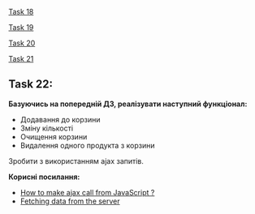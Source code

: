 [Task 18](../../HT_18/sears/task.md)

[Task 19](../../HT_19/sears/task.md)

[Task 20](../../HT_20/sears/task.md)

[Task 21](../../HT_21/sears-drf/task.md)

## Task 22:

**Базуючись на попередній ДЗ, реалізувати наступний функціонал:**

  - Додавання до корзини
  - Зміну кількості
  - Очищення корзини
  - Видалення одного продукта з корзини

Зробити з використанням ajax запитів.

**Корисні посилання:**

 - [How to make ajax call from JavaScript ?](https://www.geeksforgeeks.org/how-to-make-ajax-call-from-javascript/)
 - [Fetching data from the server](https://developer.mozilla.org/en-US/docs/Web/Guide/AJAX/Getting_Started)